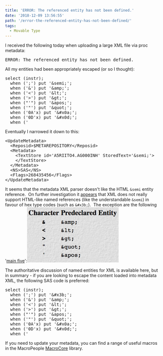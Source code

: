 ```yaml
---
title: 'ERROR: The referenced entity has not been defined.'
date: '2018-12-09 13:56:55'
path: '/error-the-referenced-entity-has-not-been-defined/'
tags:
  - Movable Type
---
```


I received the following today when uploading a large XML file via proc metadata:
<pre>ERROR: The referenced entity has not been defined.</pre>
All my entities had been appropriately escaped (or so I thought):
<pre>select (instr);
  when (';') put '&amp;semi;';
  when ('&amp;') put '&amp;amp;';
  when ('&lt;') put '&amp;lt;';
  when ('&gt;') put '&amp;gt;';
  when ("'") put '&amp;apos;';
  when ('"') put '&amp;quot;';
  when ('0A'x) put '&amp;#x0a;';
  when ('0D'x) put '&amp;#x0d;';
  when ('</pre>
Eventually I narrowed it down to this:
<pre>&lt;UpdateMetadata&gt;
  &lt;Reposid&gt;$METAREPOSITORY&lt;/Reposid&gt;
  &lt;Metadata&gt;
    &lt;TextStore id='A5RIITO4.AG000INH' StoredText='&amp;semi;'&gt;
    &lt;/TextStore&gt;
  &lt;/Metadata&gt;
  &lt;NS&gt;SAS&lt;/NS&gt;
  &lt;Flags&gt;268435456&lt;/Flags&gt;
&lt;/UpdateMetadata&gt;
</pre>
It seems that the metadata XML parser doesn't like the HTML <code>&amp;semi</code> entity reference.  On further investigation it <a href="https://stackoverflow.com/a/40942504/66696">appears</a> that XML does not really support HTML-like named references (like the understandable <code>&amp;semi</code>) in favour of hex type codes (such as <code>&amp;#x3b;</code>).  The exception are the following '<a href="http://xmlnews.org/docs/xml-basics.html#references">main five</a>':<a href="http://xmlnews.org/docs/xml-basics.html#references" rel="attachment wp-att-410"><img class="aligncenter wp-image-410 size-medium" src="../images/Screen-Shot-2018-12-09-at-14.43.14-300x181.png" alt="" width="300" height="181" /></a>

The authoritative discussion of named entities for XML is available here, but in summary - if you are looking to escape the content loaded into metadata XML, the following SAS code is preferred:
<pre>select (instr);
  when (';') put '&amp;#x3b;';
  when ('&amp;') put '&amp;amp;';
  when ('&lt;') put '&amp;lt;';
  when ('&gt;') put '&amp;gt;';
  when ("'") put '&amp;apos;';
  when ('"') put '&amp;quot;';
  when ('0A'x) put '&amp;#x0a;';
  when ('0D'x) put '&amp;#x0d;';
  when ('</pre>
If you need to update your metadata, you can find a range of useful macros in the MacroPeople <a href="https://github.com/macropeople/macrocore">MacroCore</a> library.
<pre></pre>